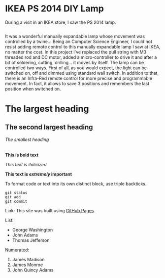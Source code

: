 # IKEA PS 2014 DIY Lamp
During a visit in an IKEA store, I saw the PS 2014 lamp.
<p align="center">
  <img ![alt tag](http://www.ikea.com/us/en/images/products/ikea-ps-pendant-lamp__0366384_PE548623_S4.JPG) />
</p>


It was a wonderful manually expandable lamp whose movement was controlled by a twine...
Being an Computer Science Engineer, I could not resist adding remote control to this manually expandable lamp I saw at IKEA, no matter the cost. In this project I've replaced the pull string with M3 threaded rod and DC motor, added a micro-controller to drive it and after a bit of soldering, cutting, drilling... it moves by itself. The lamp can be controlled two ways. First of all, as you would expect, the light can be switched on, off and dimmed using standard wall switch. In addition to that, there is an Infra-Red remote control for more precise and programmable movement. In fact, it allows to save 3 positions and remembers the last position when switched on.

# The largest heading
## The second largest heading
###### The smallest heading

**This is bold text**

*This text is italicized*

**This text is _extremely_ important**

To format code or text into its own distinct block, use triple backticks.
```
git status
git add
git commit
```

Link:
This site was built using [GitHub Pages](https://pages.github.com/).

List:
- George Washington
- John Adams
- Thomas Jefferson

Numerated:
1. James Madison
2. James Monroe
3. John Quincy Adams
